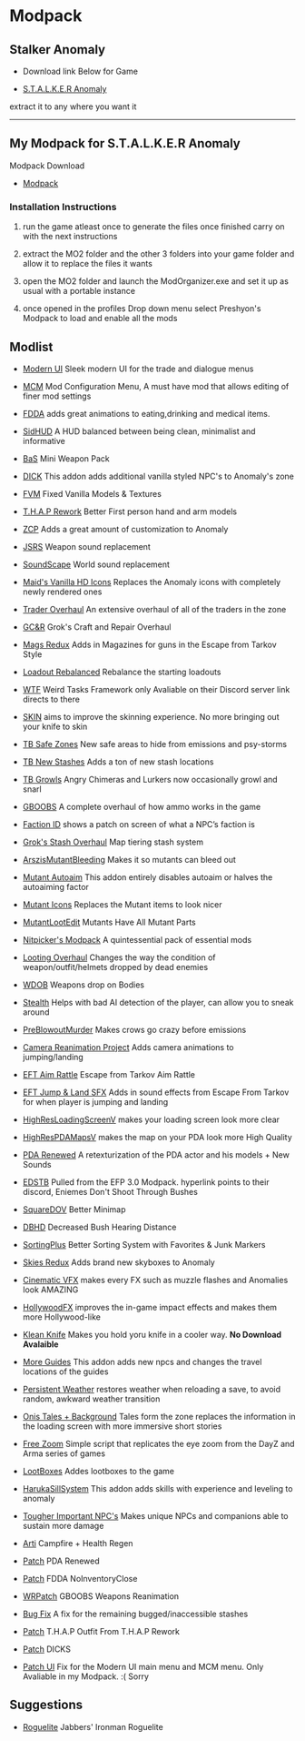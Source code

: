 # Modpack
## **Stalker Anomaly**

- Download link Below for Game

- [S.T.A.L.K.E.R Anomaly](https://www.moddb.com/mods/stalker-anomaly)

extract it to any where you want it

____________________________________________________________________
## My Modpack for S.T.A.L.K.E.R Anomaly

Modpack Download

* [Modpack]()

### **Installation Instructions**

1. run the game atleast once to generate the files once finished carry on with the next instructions

2. extract the MO2 folder and the other 3 folders into your game folder and allow it to replace the files it wants

3. open the MO2 folder and launch the ModOrganizer.exe and set it up as usual with a portable instance

4. once opened in the profiles Drop down menu select Preshyon's Modpack to load and enable all the mods

## Modlist
- [Modern UI](https://www.moddb.com/mods/stalker-anomaly/addons/modern-ui-compatible-with-all-directx) Sleek modern UI for the trade and dialogue menus
- [MCM](https://www.moddb.com/mods/stalker-anomaly/addons/anomaly-mod-configuration-menu) Mod Configuration Menu, A must have mod that allows editing of finer mod settings
- [FDDA](https://www.moddb.com/mods/stalker-anomaly/addons/food-drug-and-drinks-animations-reuploaded) adds great animations to eating,drinking and medical items.
- [SidHUD](https://www.moddb.com/mods/stalker-anomaly/addons/sidhud) A HUD balanced between being clean, minimalist and informative
- [BaS](https://www.moddb.com/mods/stalker-anomaly/addons/boomsticks-and-sharpsticks) Mini Weapon Pack
- [DICK](https://www.moddb.com/mods/stalker-anomaly/addons/dick) This addon adds additional vanilla styled NPC's to Anomaly's zone
- [FVM](https://www.moddb.com/mods/stalker-anomaly/addons/fvm) Fixed Vanilla Models & Textures
- [T.H.A.P Rework](https://www.moddb.com/mods/stalker-anomaly/addons/thap-rework) Better First person hand and arm models
- [ZCP](https://www.moddb.com/mods/stalker-anomaly/addons/survival-mode-remade-151) Adds a great amount of customization to Anomaly
- [JSRS](https://www.moddb.com/mods/stalker-anomaly/addons/solarint-gunshot-overhaul) Weapon sound replacement
- [SoundScape](https://www.moddb.com/mods/stalker-anomaly/addons/soundscape-overhaul-2) World sound replacement
- [Maid's Vanilla HD Icons](https://www.moddb.com/mods/stalker-anomaly/addons/maids-vanilla-hd-icons) Replaces the Anomaly icons with completely newly rendered ones
- [Trader Overhaul](https://www.moddb.com/mods/stalker-anomaly/addons/trader-overhaul-complete) An extensive overhaul of all of the traders in the zone
- [GC&R](https://www.moddb.com/mods/stalker-anomaly/addons/groks-craft-and-repair-overhaul) Grok's Craft and Repair Overhaul
- [Mags Redux](https://www.moddb.com/mods/stalker-anomaly/addons/armr-arti-and-ravenascendants-mags-redux) Adds in Magazines for guns in the Escape from Tarkov Style
- [Loadout Rebalanced](https://www.moddb.com/mods/stalker-anomaly/addons/starting-loadout-rebalanced-multiple-mods-support) Rebalance the starting loadouts
- [WTF](https://discord.com/invite/JSsVJWvZwD) Weird Tasks Framework only Avaliable on their Discord server link directs to there 
- [SKIN](https://www.moddb.com/mods/stalker-anomaly/addons/s-k-i-n) aims to improve the skinning experience. No more bringing out your knife to skin
- [TB Safe Zones](https://www.moddb.com/mods/stalker-anomaly/addons/tb-coordinate-based-safe-zones-v1-0) New safe areas to hide from emissions and psy-storms
- [TB New Stashes](https://www.moddb.com/mods/stalker-anomaly/addons/tbs-475-new-stash-locations) Adds a ton of new stash locations
- [TB Growls](https://www.moddb.com/mods/stalker-anomaly/addons/tbs-angry-chimera-growls-v10) Angry Chimeras and Lurkers now occasionally growl and snarl
- [GBOOBS](https://www.moddb.com/mods/stalker-anomaly/addons/100-groks-ballistics-overhaul-eft-like) A complete overhaul of how ammo works in the game
- [Faction ID](https://www.moddb.com/mods/stalker-anomaly/addons/crooks-faction-identification-ui) shows a patch on screen of what a NPC’s faction is
- [Grok's Stash Overhaul](https://www.moddb.com/mods/stalker-anomaly/addons/groks-stash-overhaul-redux) Map tiering stash system
- [ArszisMutantBleeding](https://www.moddb.com/mods/stalker-anomaly/addons/arszis-mutant-bleeding) Makes it so mutants can bleed out
- [Mutant Autoaim](https://www.moddb.com/mods/stalker-anomaly/addons/disable-autoaiming-on-mutant-jumpattacks-anomaly-1511) This addon entirely disables autoaim or halves the autoaiming factor
- [Mutant Icons](https://www.moddb.com/mods/stalker-anomaly/addons/new-mutant-icon-parts-meat-151) Replaces the Mutant items to look nicer 
- [MutantLootEdit](https://www.moddb.com/mods/stalker-anomaly/addons/mutants-have-all-mutant-parts) Mutants Have All Mutant Parts
- [Nitpicker's Modpack](https://www.moddb.com/mods/stalker-anomaly/addons/nitpickermodpack) A quintessential pack of essential mods
- [Looting Overhaul](https://www.moddb.com/mods/stalker-anomaly/addons/looting-overhaul) Changes the way the condition of weapon/outfit/helmets dropped by dead enemies
- [WDOB](https://www.moddb.com/mods/stalker-anomaly/addons/jabbers-weapons-drop-on-bodies) Weapons drop on Bodies
- [Stealth](https://www.moddb.com/mods/stalker-anomaly/addons/stealth1) Helps with bad AI detection of the player, can allow you to sneak around
- [PreBlowoutMurder](https://www.moddb.com/mods/stalker-anomaly/addons/pre-blowout-murder) Makes crows go crazy before emissions

- [Camera Reanimation Project](https://www.moddb.com/mods/stalker-anomaly/addons/camera-reanimation-project-inertia) Adds camera animations to jumping/landing
- [EFT Aim Rattle](https://www.moddb.com/mods/stalker-anomaly/addons/eft-aim-rattle) Escape from Tarkov Aim Rattle
- [EFT Jump & Land SFX](https://www.moddb.com/mods/stalker-anomaly/addons/eft-jumpland-sfx) Adds in sound effects from Escape From Tarkov for when player is jumping and landing
- [HighResLoadingScreenV](https://www.moddb.com/mods/stalker-anomaly/addons/high-resolution-loading-screen) makes your loading screen look more clear
- [HighResPDAMapsV](https://www.moddb.com/mods/stalker-anomaly/addons/high-resolution-maps) makes the map on your PDA look more High Quality
- [PDA Renewed](https://www.moddb.com/mods/stalker-anomaly/addons/reners-pda-renewed-10-rpr) A retexturization of the PDA actor and his models + New Sounds
- [EDSTB](https://discord.com/invite/vbWwuvMSTN) Pulled from the EFP 3.0 Modpack. hyperlink points to their discord, Eniemes Don't Shoot Through Bushes
- [SquareDOV](https://www.moddb.com/mods/stalker-anomaly/addons/squaredov) Better Minimap
- [DBHD](https://www.moddb.com/mods/stalker-anomaly/addons/decreased-bush-hearing-distance) Decreased Bush Hearing Distance
- [SortingPlus](https://www.moddb.com/mods/stalker-anomaly/addons/sorting-plus) Better Sorting System with Favorites & Junk Markers
- [Skies Redux](https://www.moddb.com/mods/stalker-anomaly/addons/anomaly-skyboxes) Adds brand new skyboxes to Anomaly
- [Cinematic VFX](https://www.moddb.com/mods/stalker-anomaly/addons/cinemavfx3-6) makes every FX such as muzzle flashes and Anomalies look AMAZING
- [HollywoodFX](https://www.moddb.com/mods/stalker-anomaly/addons/hollywoodfx-v2) improves the in-game impact effects and makes them more Hollywood-like
- [Klean Knife]() Makes you hold yoru knife in a cooler way. **No Download Avalaible**
- [More Guides](https://www.moddb.com/mods/stalker-anomaly/addons/151-more-guides-locations) This addon adds new npcs and changes the travel locations of the guides
- [Persistent Weather](https://www.moddb.com/mods/stalker-anomaly/addons/persistent-weather) restores weather when reloading a save, to avoid random, awkward weather transition
- [Onis Tales + Background](https://www.moddb.com/mods/stalker-anomaly/addons/onis-tales-from-the-zone) Tales form the zone replaces the information in the loading screen with more immersive short stories
- [Free Zoom](https://www.moddb.com/mods/stalker-anomaly/addons/free-zoom) Simple script that replicates the eye zoom from the DayZ and Arma series of games
- [LootBoxes](https://www.moddb.com/mods/stalker-anomaly/addons/anomaly-lootboxes) Addes lootboxes to the game
- [HarukaSillSystem](https://www.moddb.com/mods/stalker-anomaly/addons/anomaly-skill-system) This addon adds skills with experience and leveling to anomaly
- [Tougher Important NPC's](https://www.moddb.com/mods/stalker-anomaly/addons/tough-important-npcs-and-companions) Makes unique NPCs and companions able to sustain more damage
- [Arti](https://www.moddb.com/mods/stalker-anomaly/addons/calming-campfires-for-anomaly-151) Campfire + Health Regen 
- [Patch]() PDA Renewed
- [Patch](https://www.moddb.com/mods/stalker-anomaly/addons/fdda-noinventoryclose-patch) FDDA NoInventoryClose
- [WRPatch]() GBOOBS Weapons Reanimation
- [Bug Fix](https://www.moddb.com/mods/stalker-anomaly/addons/tbs-bugged-stashes-fix) A fix for the remaining bugged/inaccessible stashes
- [Patch]() T.H.A.P Outfit From T.H.A.P Rework
- [Patch]() DICKS
- [Patch UI]() Fix for the Modern UI main menu and MCM menu. Only Avaliable in my Modpack. :( Sorry

## Suggestions
- [Roguelite](https://github.com/jeffboulanger/Jabbers-Ironman-Roguelite) Jabbers' Ironman Roguelite
